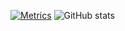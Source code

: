 [![Metrics](https://metrics.lecoq.io/justadoll?template=classic&isocalendar=1&languages=1&lines=1&notable=1&isocalendar.duration=full-year&languages.limit=8&languages.sections=most-used&languages.colors=github&languages.threshold=0%25&languages.indepth=false&languages.recent.load=300&languages.recent.days=14&notable.repositories=false&config.timezone=Asia%2FShanghai&base.metadata=0)](https://github.com/justadoll)
![GitHub stats](https://github-readme-stats.vercel.app/api?username=justadoll&show_icons=true&count_private=true&theme=highcontrast)
